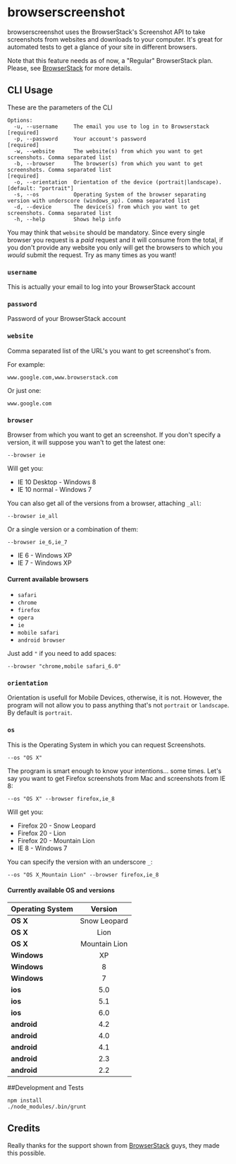 # browserscreenshot

browserscreenshot uses the BrowserStack's Screenshot API to take screenshots from websites and downloads to your computer.
It's great for automated tests to get a glance of your site in different browsers.

Note that this feature needs as of now, a "Regular" BrowserStack plan. Please, see [BrowserStack](http://www.browserstack.com/screenshots/pricing) for more details.

## CLI Usage

These are the parameters of the CLI

```
Options:
  -u, --username     The email you use to log in to Browserstack                                                            [required]
  -p, --password     Your account's password                                                                                [required]
  -w, --website      The website(s) from which you want to get screenshots. Comma separated list
  -b, --browser      The browser(s) from which you want to get screenshots. Comma separated list                            [required]
  -o, --orientation  Orientation of the device (portrait|landscape).                                                        [default: "portrait"]
  -s, --os           Operating System of the browser separating version with underscore (windows_xp). Comma separated list
  -d, --device       The device(s) from which you want to get screenshots. Comma separated list
  -h, --help         Shows help info
```

You may think that `website` should be mandatory. Since every single browser you request is a *paid* request and it will consume from the total, if you don't provide any website you only
will get the browsers to which you *would* submit the request. Try as many times as you want!

### `username`

This is actually your email to log into your BrowserStack account

### `password`

Password of your BrowserStack account

### `website`

Comma separated list of the URL's you want to get screenshot's from.

For example:

```
www.google.com,www.browserstack.com
```

Or just one:

```
www.google.com
```

### `browser`

Browser from which you want to get an screenshot. If you don't specify a version, it will suppose you wan't to get the latest one:

```
--browser ie
```

Will get you:

* IE 10 Desktop - Windows 8
* IE 10 normal - Windows 7

You can also get all of the versions from a browser, attaching `_all`:

```
--browser ie_all
```

Or a single version or a combination of them:

```
--browser ie_6,ie_7
```

* IE 6 - Windows XP
* IE 7 - Windows XP

#### Current available browsers

* `safari`
* `chrome`
* `firefox`
* `opera`
* `ie`
* `mobile safari`
* `android browser`

Just add `"` if you need to add spaces:

```
--browser "chrome,mobile safari_6.0"
```

### `orientation`

Orientation is usefull for Mobile Devices, otherwise, it is not. However, the program will not allow you to pass anything that's not `portrait` or `landscape`. By default is `portrait`.

### `os`

This is the Operating System in which you can request Screenshots.

```
--os "OS X"
```

The program is smart enough to know your intentions... some times. Let's say you want to get Firefox screenshots from Mac and screenshots from IE 8:

```
--os "OS X" --browser firefox,ie_8
```

Will get you:

* Firefox 20 - Snow Leopard
* Firefox 20 - Lion
* Firefox 20 - Mountain Lion
* IE 8 - Windows 7

You can specify the version with an underscore `_`:

```
--os "OS X_Mountain Lion" --browser firefox,ie_8
```

#### Currently available OS and versions

| Operating System | Version       |
| ---------------- |:-------------:|
| **OS X**         | Snow Leopard  |
| **OS X**         | Lion          |
| **OS X**         | Mountain Lion |
| **Windows**      | XP            |
| **Windows**      | 8             |
| **Windows**      | 7             |
| **ios**          | 5.0           |
| **ios**          | 5.1           |
| **ios**          | 6.0           |
| **android**      | 4.2           |
| **android**      | 4.0           |
| **android**      | 4.1           |
| **android**      | 2.3           |
| **android**      | 2.2           |

##Development and Tests

```
npm install
./node_modules/.bin/grunt
```

## Credits

Really thanks for the support shown from [BrowserStack](http://www.browserstack.com/) guys, they made this possible.